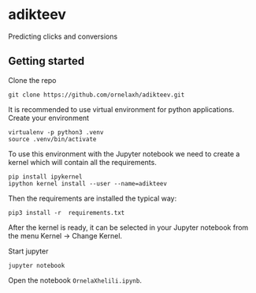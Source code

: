 # adikteev
Predicting clicks and conversions

## Getting started
Clone the repo

```
git clone https://github.com/ornelaxh/adikteev.git
```

It is recommended to use virtual environment for python applications. Create your environment 

```
virtualenv -p python3 .venv
source .venv/bin/activate
```

To use this environment with the Jupyter notebook we need to create a kernel which will contain all the requirements.

```
pip install ipykernel
ipython kernel install --user --name=adikteev
```

Then the requirements are installed the typical way:

```pip3 install -r  requirements.txt```

After the kernel is ready, it can be selected in your Jupyter notebook from the menu Kernel -> Change Kernel.

Start jupyter

```
jupyter notebook
```

Open the notebook `OrnelaXhelili.ipynb`.
